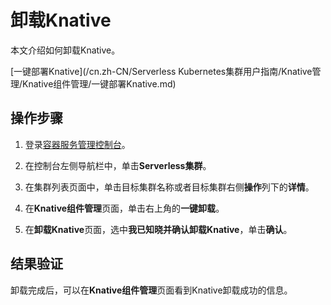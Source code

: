 # 卸载Knative

本文介绍如何卸载Knative。

[一键部署Knative](/cn.zh-CN/Serverless Kubernetes集群用户指南/Knative管理/Knative组件管理/一键部署Knative.md)

## 操作步骤

1.  登录[容器服务管理控制台](https://cs.console.aliyun.com)。

2.  在控制台左侧导航栏中，单击**Serverless集群**。

3.  在集群列表页面中，单击目标集群名称或者目标集群右侧**操作**列下的**详情**。

4.  在**Knative组件管理**页面，单击右上角的**一键卸载**。

5.  在**卸载Knative**页面，选中**我已知晓并确认卸载Knative**，单击**确认**。


## 结果验证

卸载完成后，可以在**Knative组件管理**页面看到Knative卸载成功的信息。

